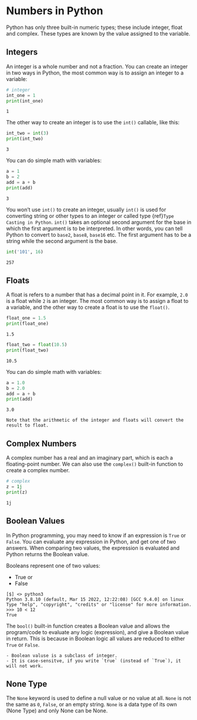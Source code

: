 # Numbers in Python

Python has only three built-in numeric types; these include integer, float and complex. These types are known by the value assigned to the variable.

## Integers

An integer is a whole number and not a fraction. You can create an integer in two ways in Python, the most common way is to assign an integer to a variable:

```py
# integer
int_one = 1
print(int_one)
```

```console
1
```

The other way to create an integer is to use the `int()` callable, like this:

```py
int_two = int(3)
print(int_two)
```

```console
3
```

You can do simple math with variables:

```py
a = 1
b = 2
add = a + b
print(add)
```

```console
3
```

You won’t use `int()` to create an integer, usually `int()` is used for converting string or other types to an integer or called type {ref}`Type Casting in Python`. `int()` takes an optional second argument for the base in which the first argument is to be interpreted. In other words, you can tell Python to convert to `base2`, `base8`, `base16` etc. The first argument has to be a string while the second argument is the base.

```py
int('101', 16)
```

```console
257
```

## Floats

A float is refers to a number that has a decimal point in it. For example, `2.0` is a float while `2` is an integer. The most common way is to assign a float to a variable, and the other way to create a float is to use the `float()`.

```py
float_one = 1.5 
print(float_one)
```

```console
1.5
```

```py
float_two = float(10.5) 
print(float_two)
```

```console
10.5
```

You can do simple math with variables:

```py
a = 1.0
b = 2.0
add = a + b
print(add)
```

```console
3.0
```

```{Note}
Note that the arithmetic of the integer and floats will convert the result to float.
```

## Complex Numbers

A complex number has a real and an imaginary part, which is each a floating-point number. We can also use the `complex()` built-in function to create a complex number.

```py
# complex
z = 1j 
print(z)
```

```console
1j
```

## Boolean Values

In Python programming, you may need to know if an expression is `True` or `False`. You can evaluate any expression in Python, and get one of two answers. When comparing two values, the expression is evaluated and Python returns the Boolean value.

Booleans represent one of two values:

- True or
- False

```shell
[$] <> python3
Python 3.8.10 (default, Mar 15 2022, 12:22:08) [GCC 9.4.0] on linux
Type "help", "copyright", "credits" or "license" for more information.
>>> 10 < 12
True
```

The `bool()` built-in function creates a Boolean value and allows the program/code to evaluate any logic (expression), and give a Boolean value in return. This is because in Boolean logic all values are reduced to either `True` or `False`.

```{Note}
- Boolean valuse is a subclass of integer.
- It is case-sensitve, if you write `true` (instead of `True`), it will not work.
```

## None Type

The `None` keyword is used to define a null value or no value at all. `None` is not the same as `0`, `False`, or an empty string. `None` is a data type of its own (None Type) and only None can be None.
